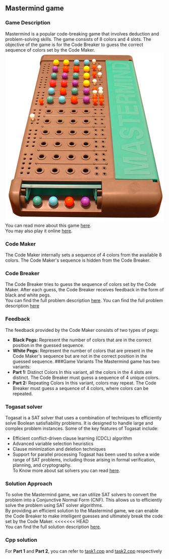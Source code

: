 ## Mastermind game
### Game Description
Mastermind is a popular code-breaking game that involves deduction and problem-solving skills. The game consists of 8 colors and 4 slots. The objective of the game is for the Code Breaker to guess the correct sequence of colors set by the Code Maker.
![Image of mastermind game](images/Mastermind.jpg)
<br />You can read more about this game [here](https://en.wikipedia.org/wiki/Mastermind_(board_game)).
<br />You may also play it online [here](https://www.webgamesonline.com/codebreaker/).
### Code Maker
The Code Maker internally sets a sequence of 4 colors from the available 8 colors. The Code Maker's sequence is hidden from the Code Breaker.
### Code Breaker
The Code Breaker tries to guess the sequence of colors set by the Code Maker. After each guess, the Code Breaker receives feedback in the form of black and white pegs.
<br />You can find the full problem description [here](Assignment3.pdf).
You can find the full problem description [here](Assignment3.pdf)
### Feedback
The feedback provided by the Code Maker consists of two types of pegs:
- **Black Pegs:** Represent the number of colors that are in the correct position in the guessed sequence.
- **White Pegs:** Represent the number of colors that are present in the Code Maker's sequence but are not in the correct position in the guessed sequence.
###Game Variants
The Mastermind game has two variants:
- **Part 1:** Distinct Colors
In this variant, all the colors in the 4 slots are distinct. The Code Breaker must guess a sequence of 4 unique colors.
- **Part 2:** Repeating Colors
In this variant, colors may repeat. The Code Breaker must guess a sequence of 4 colors, where colors can be repeated.
### Togasat solver
Togasat is a SAT solver that uses a combination of techniques to efficiently solve Boolean satisfiability problems. It is designed to handle large and complex problem instances. Some of the key features of Togasat include:
- Efficient conflict-driven clause learning (CDCL) algorithm
- Advanced variable selection heuristics
- Clause minimization and deletion techniques
- Support for parallel processing
Togasat has been used to solve a wide range of SAT problems, including those arising in formal verification, planning, and cryptography.
<br />To Know more about sat solvers you can read [here](logical_constraints.pdf).
### Solution Approach
To solve the Mastermind game, we can utilize SAT solvers to convert the problem into a Conjunctive Normal Form (CNF). This allows us to efficiently solve the problem using SAT solver algorithms.
<br />By providing an efficient solution to the Mastermind game, we can enable the Code Breaker to make intelligent guesses and ultimately break the code set by the Code Maker.
<<<<<<< HEAD
<br />You can find the full solution description [here](logical_constraints.pdf).
### Cpp solution
For **Part 1** and **Part 2**, you can refer to [task1.cpp](task1.cpp) and [task2.cpp](task2.cpp) respectively

